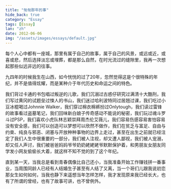 ```yaml
---
title: "匆匆那年的事"
hide_back: true
category: "Essay"
tags: [Essay]
lan: "zh"
date: 2012-06-06
img: "/assets/images/essays/default.jpg"
---
```

每个人心中都有一座城，那里有属于自己的故事，属于自己的风景，或远或近，或喜或悲，然后选择淡忘或埋葬，都是那么自然，在时光流过的缝隙里，我再一次想起那些似远非远的往事。

九四年的时候我生在山西，如今恍恍的过了20年，忽然觉得这是个很特殊的年纪，并不是值得炫耀，而是某种介于年代历史和命运之间的特色。

我们背过卡通的书包唱过叛逆的儿歌，我们沉溺过古惑仔研究过满清十大酷刑，我们写过黄冈的试题垒过悚人的书山，我们迷过哈利波特同过居翘过课，我们吃过小豆冰棍喝过Johnnie Walker，我们穿过棉衣棉裤扮过Onlytough，我们读过雷锋的故事看过盗墓笔记，我们回味新白娘子传奇感动不能说的秘密，我们玩过魂斗罗斗过PSP，我们喜欢小虎队林志颖崇拜周杰伦艾薇儿，我们容易伤感容易害怕容易没有安全感，我们可以创造可以梦想可以欣然不做作，我们在贫乏与富足、自由与约束、纯良与邪恶、闭塞与开放种种事物的边界上走过，甚至在出生之前就已经注定了我们人生中很重要的一部分，我们被人注视，却又遭人鄙视，我们被人宠溺，却又任人声讨，我们被爸爸妈妈爷爷奶奶姥姥姥爷默默保护着，和男朋友女朋友同学发小网友偷偷长大着，就这样不知不觉的到了这个年纪。

直到某一天，当我总是看到青春偶像比自己还小，当我准备开始工作赚钱拼一番事业，当周围同龄人已经有人结婚生子甚至有人结了又离，当一个哥们儿跟我说初恋那女生如何如何，当我也静下来遥想当年怎样怎样，我才发现原来我已经长大，也有了所谓的曾经，也有了故事可讲，也不曾例外。
